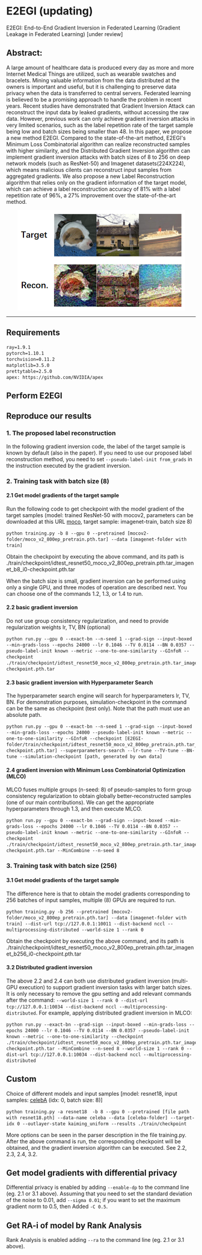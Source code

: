# E2EGI (updating)
E2EGI: End-to-End Gradient Inversion in Federated Learning
(Gradient Leakage in Federated Learning) [under review]

## Abstract:

A large amount of healthcare data is produced every day as more and more Internet Medical Things are utilized, such as wearable swatches and bracelets. Mining valuable information from the data distributed at the owners is important and useful, but it is challenging to preserve data privacy when the data is transferred to central servers. Federated learning is believed to be a promising approach to handle the problem in recent years. Recent studies have demonstrated that Gradient Inversion Attack can reconstruct the input data by leaked gradients, without accessing the raw data. However, previous work can only achieve gradient inversion attacks in very limited scenarios, such as the label repetition rate of the target sample being low and batch sizes being smaller than 48. In this paper, we propose a new method E2EGI. Compared to the state-of-the-art method, E2EGI's Minimum Loss Combinatorial algorithm can realize reconstructed samples with higher similarity, and the Distributed Gradient Inversion algorithm can implement gradient inversion attacks with batch sizes of 8 to 256 on deep network models (such as ResNet-50) and Imagenet datasets(224X224), which means malicious cilents can reconstruct input samples from aggregated gradients. We also propose a new Label Reconstruction algorithm that relies only on the gradient information of the target model, which can achieve a label reconstruction accuracy of 81\% with a label repetition rate of 96\%, a 27\% improvement over the state-of-the-art method. 

<div align=center> 
<img src='https://github.com/zhaohuali/E2EGI/blob/main/Demo_images/E2EGI_256.png'>
</div>

---

## Requirements

```
ray=1.9.1
pytorch=1.10.1
torchvision=0.11.2
matplotlib=3.5.0
prettytable=2.5.0
apex: https://github.com/NVIDIA/apex
```


## Perform E2EGI

## Reproduce our results

### 1. The proposed label reconstruction
In the following gradient inversion code, the label of the target sample is known by default (also in the paper). If you need to use our proposed label reconstruction method, you need to set `--pseudo-label-init from_grads` in the instruction executed by the gradient inversion.

### 2. Training task with batch size (8)

#### 2.1 Get model gradients of the target sample
Run the following code to get checkpoint with the model gradient of the target samples (model: trained ResNet-50 with mocov2, parameters can be downloaded at this  URL [moco](https://github.com/facebookresearch/moco), target sample: imagenet-train, batch size 8)
```
python training.py -b 8 --gpu 0 --pretrained [mocov2-folder/moco_v2_800ep_pretrain.pth.tar] --data [imagenet-folder with train]
```
Obtain the checkpoint by executing the above command, and its path is ./train/checkpoint/idtest_resnet50_moco_v2_800ep_pretrain.pth.tar_imagenet_b8_i0-checkpoint.pth.tar

When the batch size is small, gradient inversion can be performed using only a single GPU, and three modes of operation are described next. You can choose one of the commands 1.2, 1.3, or 1.4 to run.

#### 2.2 basic gradient inversion
Do not use group consistency regularization, and need to provide regularization weights lr, TV, BN (optional)
```
python run.py --gpu 0 --exact-bn --n-seed 1 --grad-sign --input-boxed --min-grads-loss --epochs 24000 --lr 0.1046 --TV 0.0114 --BN 0.0357 --pseudo-label-init known --metric --one-to-one-similarity --GInfoR --checkpoint ./train/checkpoint/idtest_resnet50_moco_v2_800ep_pretrain.pth.tar_imagenet_b8_i0-checkpoint.pth.tar

```

#### 2.3 basic gradient inversion with Hyperparameter Search
The hyperparameter search engine will search for hyperparameters lr, TV, BN. For demonstration purposes, simulation-checkpoint in the command can be the same as checkpoint (test only). Note that the path must use an absolute path.
```
python run.py --gpu 0 --exact-bn --n-seed 1 --grad-sign --input-boxed --min-grads-loss --epochs 24000 --pseudo-label-init known --metric --one-to-one-similarity --GInfoR --checkpoint [E2EGI-folder/train/checkpoint/idtest_resnet50_moco_v2_800ep_pretrain.pth.tar_imagenet_b8_i0-checkpoint.pth.tar] --superparameters-search --lr-tune --TV-tune --BN-tune --simulation-checkpoint [path, generated by own data]
```

#### 2.4 gradient inversion with Minimum Loss Combinatorial Optimization (MLCO)
MLCO fuses multiple groups (n-seed: 8) of pseudo-samples to form group consistency regularization to obtain globally better-reconstructed samples (one of our main contributions). We can get the appropriate hyperparameters through 1.3, and then execute MLCO.
```
python run.py --gpu 0 --exact-bn --grad-sign --input-boxed --min-grads-loss --epochs 24000 --lr 0.1046 --TV 0.0114 --BN 0.0357 --pseudo-label-init known --metric --one-to-one-similarity --GInfoR --checkpoint ./train/checkpoint/idtest_resnet50_moco_v2_800ep_pretrain.pth.tar_imagenet_b8_i0-checkpoint.pth.tar --MinCombine --n-seed 8 
```

### 3. Training task with batch size (256)

#### 3.1 Get model gradients of the target sample
The difference here is that to obtain the model gradients corresponding to 256 batches of input samples, multiple (8) GPUs are required to run. 
```
python training.py -b 256 --pretrained [mocov2-folder/moco_v2_800ep_pretrain.pth.tar] --data [imagenet-folder with train] --dist-url tcp://127.0.0.1:10011 --dist-backend nccl --multiprocessing-distributed --world-size 1 --rank 0 
```
Obtain the checkpoint by executing the above command, and its path is ./train/checkpoint/idtest_resnet50_moco_v2_800ep_pretrain.pth.tar_imagenet_b256_i0-checkpoint.pth.tar

#### 3.2 Distributed gradient inversion
The above 2.2 and 2.4 can both use distributed gradient inversion (multi-GPU execution) to support gradient inversion tasks with larger batch sizes. It is only necessary to remove the gpu setting and add relevant commands after the command: `--world-size 1 --rank 0 --dist-url tcp://127.0.0.1:10034 --dist-backend nccl --multiprocessing-distributed`. For example, applying distributed gradient inversion in MLCO:
```
python run.py --exact-bn --grad-sign --input-boxed --min-grads-loss --epochs 24000 --lr 0.1046 --TV 0.0114 --BN 0.0357 --pseudo-label-init known --metric --one-to-one-similarity --checkpoint ./train/checkpoint/idtest_resnet50_moco_v2_800ep_pretrain.pth.tar_imagenet_b256_i0-checkpoint.pth.tar --MinCombine --n-seed 8 --world-size 1 --rank 0 --dist-url tcp://127.0.0.1:10034 --dist-backend nccl --multiprocessing-distributed
```

## Custom

Choice of different models and input samples [model: resnet18, input samples: [celebA](http://mmlab.ie.cuhk.edu.hk/projects/CelebA.html) (idx: 0, batch size: 8)]
```
python training.py -a resnet18  -b 8 --gpu 0 --pretrained [file path with resnet18.pth] --data-name celeba --data [celeba-folder] --target-idx 0 --outlayer-state kaiming_uniform --results ./train/checkpoint 
```
More options can be seen in the parser description in the file training.py. After the above command is run, the corresponding checkpoint will be obtained, and the gradient inversion algorithm can be executed. See 2.2, 2.3, 2.4, 3.2.


## Get model gradients with differential privacy
Differential privacy is enabled by adding `--enable-dp` to the command line (eg. 2.1 or 3.1 above). Assuming that you need to set the standard deviation of the noise to 0.01, add `--sigma 0.01`; if you want to set the maximum gradient norm to 0.5, then Added `-C 0.5`.

## Get RA-i of model by Rank Analysis
Rank Analysis is enabled adding `--ra` to the command line (eg. 2.1 or 3.1 above). 